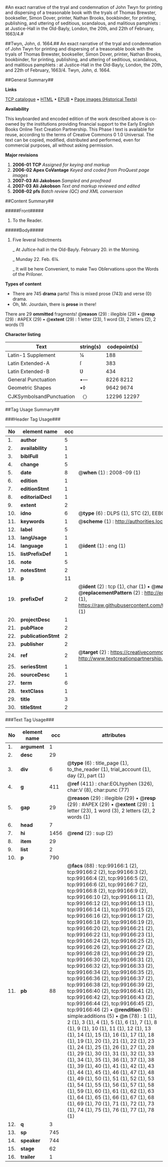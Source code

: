 #An exact narrative of the tryal and condemnation of John Twyn for printing and dispersing of a treasonable book with the tryals of Thomas Brewster, bookseller, Simon Dover, printer, Nathan Brooks, bookbinder, for printing, publishing, and uttering of seditious, scandalous, and malitious pamphlets : at Justice-Hall in the Old-Bayly, London, the 20th, and 22th of February, 1663/4.#

##Twyn, John, d. 1664.##
An exact narrative of the tryal and condemnation of John Twyn for printing and dispersing of a treasonable book with the tryals of Thomas Brewster, bookseller, Simon Dover, printer, Nathan Brooks, bookbinder, for printing, publishing, and uttering of seditious, scandalous, and malitious pamphlets : at Justice-Hall in the Old-Bayly, London, the 20th, and 22th of February, 1663/4.
Twyn, John, d. 1664.

##General Summary##

**Links**

[TCP catalogue](http://www.ota.ox.ac.uk/tcp/)  • 
[HTML](http://tei.it.ox.ac.uk/tcp/Texts-HTML/free/A38/A38938.html)  • 
[EPUB](http://tei.it.ox.ac.uk/tcp/Texts-EPUB/free/A38/A38938.epub) • 
[Page images (Historical Texts)](https://data.historicaltexts.jisc.ac.uk/view?pubId=eebo-13347711e&pageId=eebo-13347711e-99166-1)

**Availability**

This keyboarded and encoded edition of the
	       work described above is co-owned by the institutions
	       providing financial support to the Early English Books
	       Online Text Creation Partnership. This Phase I text is
	       available for reuse, according to the terms of Creative
	       Commons 0 1.0 Universal. The text can be copied,
	       modified, distributed and performed, even for
	       commercial purposes, all without asking permission.

**Major revisions**

1. __2006-01__ __TCP__ *Assigned for keying and markup*
1. __2006-02__ __Apex CoVantage__ *Keyed and coded from ProQuest page images*
1. __2007-03__ __Ali Jakobson__ *Sampled and proofread*
1. __2007-03__ __Ali Jakobson__ *Text and markup reviewed and edited*
1. __2008-02__ __pfs__ *Batch review (QC) and XML conversion*

##Content Summary##

#####Front#####

1. To the Reader.

#####Body#####

1. Five ſeveral Indictments

    _ At Juſtice-hall in the Old-Bayly.
February 20. in the Morning.

    _ Munday 22. Feb. 6¼.

    _ It will be here Convenient, to make Two Obſervations upon the Words of the Priſoner.

**Types of content**

  * There are 745 **drama** parts! This is mixed prose (743) and verse (0) drama.
  * Oh, Mr. Jourdain, there is **prose** in there!

There are 29 **ommitted** fragments! 
 @__reason__ (29) : illegible (29)  •  @__resp__ (29) : #APEX (29)  •  @__extent__ (29) : 1 letter (23), 1 word (3), 2 letters (2), 2 words (1)

**Character listing**


|Text|string(s)|codepoint(s)|
|---|---|---|
|Latin-1 Supplement|¼|188|
|Latin Extended-A|ſ|383|
|Latin Extended-B|Ʋ|434|
|General Punctuation|•—|8226 8212|
|Geometric Shapes|▪◊|9642 9674|
|CJKSymbolsandPunctuation|〈〉|12296 12297|

##Tag Usage Summary##

###Header Tag Usage###

|No|element name|occ|attributes|
|---|---|---|---|
|1.|__author__|5||
|2.|__availability__|1||
|3.|__biblFull__|1||
|4.|__change__|5||
|5.|__date__|8| @__when__ (1) : 2008-09 (1)|
|6.|__edition__|1||
|7.|__editionStmt__|1||
|8.|__editorialDecl__|1||
|9.|__extent__|2||
|10.|__idno__|6| @__type__ (6) : DLPS (1), STC (2), EEBO-CITATION (1), OCLC (1), VID (1)|
|11.|__keywords__|1| @__scheme__ (1) : http://authorities.loc.gov/ (1)|
|12.|__label__|5||
|13.|__langUsage__|1||
|14.|__language__|1| @__ident__ (1) : eng (1)|
|15.|__listPrefixDef__|1||
|16.|__note__|5||
|17.|__notesStmt__|2||
|18.|__p__|11||
|19.|__prefixDef__|2| @__ident__ (2) : tcp (1), char (1)  •  @__matchPattern__ (2) : ([0-9\-]+):([0-9IVX]+) (1), (.+) (1)  •  @__replacementPattern__ (2) : http://eebo.chadwyck.com/downloadtiff?vid=$1&page=$2 (1), https://raw.githubusercontent.com/textcreationpartnership/Texts/master/tcpchars.xml#$1 (1)|
|20.|__projectDesc__|1||
|21.|__pubPlace__|2||
|22.|__publicationStmt__|2||
|23.|__publisher__|2||
|24.|__ref__|2| @__target__ (2) : https://creativecommons.org/publicdomain/zero/1.0/ (1), http://www.textcreationpartnership.org/docs/. (1)|
|25.|__seriesStmt__|1||
|26.|__sourceDesc__|1||
|27.|__term__|6||
|28.|__textClass__|1||
|29.|__title__|3||
|30.|__titleStmt__|2||


###Text Tag Usage###

|No|element name|occ|attributes|
|---|---|---|---|
|1.|__argument__|1||
|2.|__desc__|29||
|3.|__div__|6| @__type__ (6) : title_page (1), to_the_reader (1), trial_account (1), day (2), part (1)|
|4.|__g__|411| @__ref__ (411) : char:EOLhyphen (326), char:V (8), char:punc (77)|
|5.|__gap__|29| @__reason__ (29) : illegible (29)  •  @__resp__ (29) : #APEX (29)  •  @__extent__ (29) : 1 letter (23), 1 word (3), 2 letters (2), 2 words (1)|
|6.|__head__|7||
|7.|__hi__|1456| @__rend__ (2) : sup (2)|
|8.|__item__|29||
|9.|__list__|2||
|10.|__p__|790||
|11.|__pb__|88| @__facs__ (88) : tcp:99166:1 (2), tcp:99166:2 (2), tcp:99166:3 (2), tcp:99166:4 (2), tcp:99166:5 (2), tcp:99166:6 (2), tcp:99166:7 (2), tcp:99166:8 (2), tcp:99166:9 (2), tcp:99166:10 (2), tcp:99166:11 (2), tcp:99166:12 (2), tcp:99166:13 (1), tcp:99166:14 (1), tcp:99166:15 (2), tcp:99166:16 (2), tcp:99166:17 (2), tcp:99166:18 (2), tcp:99166:19 (2), tcp:99166:20 (2), tcp:99166:21 (2), tcp:99166:22 (1), tcp:99166:23 (1), tcp:99166:24 (2), tcp:99166:25 (2), tcp:99166:26 (2), tcp:99166:27 (2), tcp:99166:28 (2), tcp:99166:29 (2), tcp:99166:30 (2), tcp:99166:31 (2), tcp:99166:32 (2), tcp:99166:33 (2), tcp:99166:34 (2), tcp:99166:35 (2), tcp:99166:36 (2), tcp:99166:37 (2), tcp:99166:38 (2), tcp:99166:39 (2), tcp:99166:40 (2), tcp:99166:41 (2), tcp:99166:42 (2), tcp:99166:43 (2), tcp:99166:44 (2), tcp:99166:45 (2), tcp:99166:46 (2)  •  @__rendition__ (5) : simple:additions (5)  •  @__n__ (78) : 1 (1), 2 (1), 3 (1), 4 (1), 5 (1), 6 (1), 7 (1), 8 (1), 9 (1), 10 (1), 11 (1), 12 (1), 13 (1), 14 (1), 15 (1), 16 (1), 17 (1), 18 (1), 19 (1), 20 (1), 21 (1), 22 (1), 23 (1), 24 (1), 25 (1), 26 (1), 27 (1), 28 (1), 29 (1), 30 (1), 31 (1), 32 (1), 33 (1), 34 (1), 35 (1), 36 (1), 37 (1), 38 (1), 39 (1), 40 (1), 41 (1), 42 (1), 43 (1), 44 (1), 45 (1), 46 (1), 47 (1), 48 (1), 49 (1), 50 (1), 51 (1), 52 (1), 53 (1), 54 (1), 55 (1), 56 (1), 57 (1), 58 (1), 59 (1), 60 (1), 61 (1), 62 (1), 63 (1), 64 (1), 65 (1), 66 (1), 67 (1), 68 (1), 69 (1), 70 (1), 71 (1), 72 (1), 73 (1), 74 (1), 75 (1), 76 (1), 77 (1), 78 (1)|
|12.|__q__|3||
|13.|__sp__|745||
|14.|__speaker__|744||
|15.|__stage__|62||
|16.|__trailer__|1||
